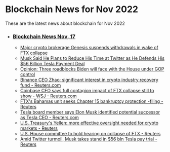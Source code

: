 # Blockchain News for Nov 2022
These are the latest news about blockchain for Nov 2022
- ### [Blockchain News Nov, 17](./17)
    - [Major crypto brokerage Genesis suspends withdrawals in wake of FTX collapse](https://www.theverge.com/2022/11/16/23462180/crypto-genesis-brokerage-suspends-withdrawals-ftx-collapse) 
    - [Musk Said He Plans to Reduce His Time at Twitter as He Defends His $56 Billion Tesla Payment Deal](https://gizmodo.com/elon-musk-tesla-twitter-lawsuit-1849791653) 
    - [Opinion: Three roadblocks Biden will face with the House under GOP control](https://www.cnn.com/2022/11/16/opinions/biden-roadblocks-house-under-gop-control-zelizer/index.html) 
    - [Binance CEO Zhao: significant interest in crypto industry recovery fund - Reuters.com](https://www.reuters.com/technology/binance-ceo-zhao-significant-interest-crypto-industry-recovery-fund-2022-11-16/) 
    - [Coinbase CFO says full contagion impact of FTX collapse still to show - WSJ - Reuters.com](https://www.reuters.com/technology/coinbase-cfo-says-full-contagion-impact-ftx-collapse-still-show-wsj-2022-11-16/) 
    - [FTX's Bahamas unit seeks Chapter 15 bankruptcy protection -filing - Reuters](https://www.reuters.com/technology/ftxs-bahamas-unit-seeks-chapter-15-bankruptcy-protection-filing-2022-11-16/) 
    - [Tesla board member says Elon Musk identified potential successor as Tesla CEO - Reuters.com](https://www.reuters.com/business/autos-transportation/tesla-board-member-says-elon-musk-identified-potential-successor-tesla-ceo-2022-11-16/) 
    - [U.S. Treasury's Yellen: more effective oversight needed for crypto markets - Reuters](https://www.reuters.com/technology/us-treasurys-yellen-more-effective-oversight-needed-crypto-markets-2022-11-16/) 
    - [U.S. House committee to hold hearing on collapse of FTX - Reuters](https://www.reuters.com/technology/us-house-committee-hold-hearing-collapse-ftx-2022-11-16/) 
    - [Amid Twitter turmoil, Musk takes stand in $56 bln Tesla pay trial - Reuters](https://www.reuters.com/business/amid-twitter-turmoil-musk-takes-stand-56-bln-tesla-pay-trial-2022-11-16/) 
